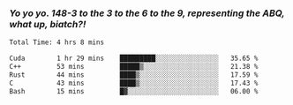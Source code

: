 ### ***Yo yo yo. 148-3 to the 3 to the 6 to the 9, representing the ABQ, what up, biatch?!***

<!--START_SECTION:waka-->

```txt
Total Time: 4 hrs 8 mins

Cuda        1 hr 29 mins    █████████░░░░░░░░░░░░░░░░   35.65 %
C++         53 mins         █████▒░░░░░░░░░░░░░░░░░░░   21.38 %
Rust        44 mins         ████▒░░░░░░░░░░░░░░░░░░░░   17.59 %
C           43 mins         ████▒░░░░░░░░░░░░░░░░░░░░   17.43 %
Bash        15 mins         █▓░░░░░░░░░░░░░░░░░░░░░░░   06.00 %
```

<!--END_SECTION:waka-->

<!--
**AJMC2002/AJMC2002** is a ✨ _special_ ✨ repository because its `README.md` (this file) appears on your GitHub profile.

Here are some ideas to get you started:

- 🔭 I’m currently working on ...
- 🌱 I’m currently learning ...
- 👯 I’m looking to collaborate on ...
- 🤔 I’m looking for help with ...
- 💬 Ask me about ...
- 📫 How to reach me: ...
- 😄 Pronouns: ...
- ⚡ Fun fact: ...
-->
